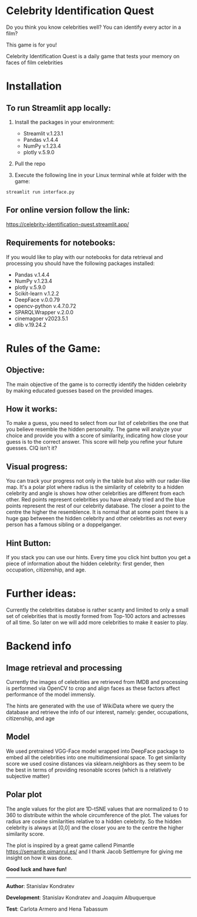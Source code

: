 # Celebrity Identification Quest
Do you think you know celebrities well? You can identify every actor in a film?

This game is for you!

Celebrity Identification Quest is a daily game that tests your memory on faces of film celebrities

# Installation
## **To run Streamlit app locally:**
1. Install the packages in your environment:
    - Streamlit v.1.23.1
    - Pandas v.1.4.4
    - NumPy v.1.23.4
    - plotly v.5.9.0

2. Pull the repo

3. Execute the following line in your Linux terminal while at folder with the game:
```
streamlit run interface.py
```
## **For online version follow the link**:

https://celebrity-identification-quest.streamlit.app/

## **Requirements for notebooks**:

If you would like to play with our notebooks for data retrieval and processing you should have the following packages installed:

- Pandas v.1.4.4
- NumPy v.1.23.4
- plotly v.5.9.0
- Scikit-learn v.1.2.2
- DeepFace v.0.0.79
- opencv-python v.4.7.0.72
- SPARQLWrapper v.2.0.0
- cinemagoer v2023.5.1
- dlib v.19.24.2

# Rules of the Game:
## Objective:
The main objective of the game is to correctly identify the hidden celebrity by making educated guesses
based on the provided images.
## How it works:
To make a guess, you need to select from our list of celebrities the one that you believe
resemble the hidden personality. The game will analyze your choice and provide you with a score of similarity,
indicating how close your guess is to the correct answer. This score will help you refine your future guesses. CIQ isn't it?
## Visual progress:
You can track your progress not only in the table but also with our radar-like map. It's a polar plot where radius is the similarity of celebrity to a hidden celebrity and angle is shows how other celebrities are different from each other. Red points represent celebrities you have already tried and the blue points represent the rest of our celebrity database. The closer a point to the centre the higher the resemblence. It is normal that at some point there is a huge gap betweeen the hidden celebrity and other celebrities as not every person has a famous sibling or a doppelganger.
## Hint Button:
If you stack you can use our hints.
Every time you click hint button you get a piece of information about the hidden celebrity: first gender, then occupation,
citizenship, and age.

# Further ideas:
Currently the celebrities databse is rather scanty and limited to only a small set of celebrities that is
mostly formed from Top-100 actors and actresses of all time. So later on we will add more celebrities to make it easier to play.

# Backend info
## Image retrieval and processing
Currently the images of celebrities are retrieved from IMDB and processing is performed via OpenCV to crop and align faces as these factors affect performance of the model immensly.

The hints are generated with the use of WikiData where we query the database and retrieve the info of our interest, namely: gender, occupations, citizenship, and age

## Model
We used pretrained VGG-Face model wrapped into DeepFace package to embed all the celebrities into one multidimensional space. To get similarity score we used cosine distances via sklearn.neighbors as they seem to be the best in terms of providing resonable scores (which is a relatively subjective matter)
## Polar plot
The angle values for the plot are 1D-tSNE values that are normalized to 0 to 360 to distribute within the whole circumference of the plot.
The values for radius are cosine similarities relative to a hidden celebrity. So the hidden celebrity is always at [0,0] and the closer you are to the centre the higher similarity score.

The plot is inspired by a great game callend Pimantle https://semantle.pimanrul.es/ and I thank Jacob Settlemyre for giving me insight on how it was done.

**Good luck and have fun!**

---
**Author**: Stanislav Kondratev

**Development**: Stanislav Kondratev and Joaquim Albuquerque

**Test**: Carlota Armero and Hena Tabassum

